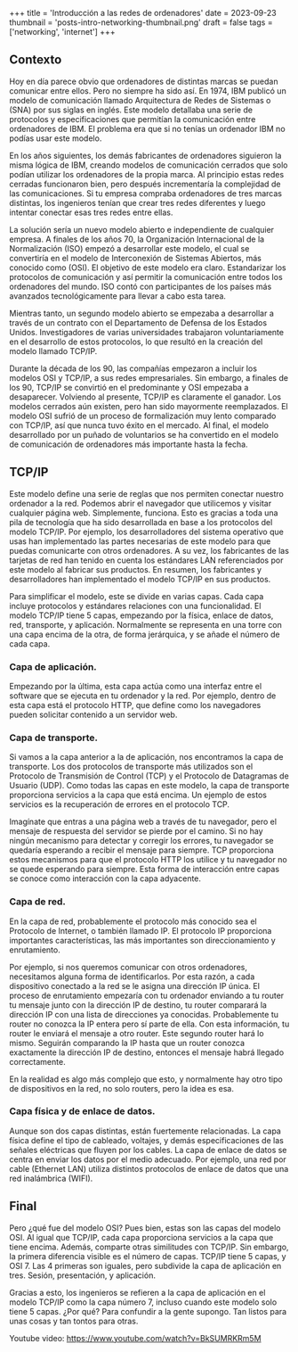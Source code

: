 +++
title = 'Introducción a las redes de ordenadores'
date = 2023-09-23
thumbnail = 'posts-intro-networking-thumbnail.png'
draft = false
tags = ['networking', 'internet']
+++

## Contexto

Hoy en día parece obvio que ordenadores de distintas marcas se puedan comunicar entre ellos. Pero no siempre ha sido así. En 1974, IBM publicó un modelo de comunicación llamado Arquitectura de Redes de Sistemas o (SNA) por sus siglas en inglés. Este modelo detallaba una serie de protocolos y especificaciones que permitían la comunicación entre ordenadores de IBM. El problema era que si no tenías un ordenador IBM no podías usar este modelo.

En los años siguientes, los demás fabricantes de ordenadores siguieron la misma lógica de IBM, creando modelos de comunicación cerrados que solo podían utilizar los ordenadores de la propia marca. Al principio estas redes cerradas funcionaron bien, pero después incrementaría la complejidad de las comunicaciones. Si tu empresa compraba ordenadores de tres marcas distintas, los ingenieros tenían que crear tres redes diferentes y luego intentar conectar esas tres redes entre ellas.

La solución sería un nuevo modelo abierto e independiente de cualquier empresa. A finales de los años 70, la Organización Internacional de la Normalización (ISO) empezó a desarrollar este modelo, el cual se convertiría en el modelo de Interconexión de Sistemas Abiertos, más conocido como (OSI). El objetivo de este modelo era claro. Estandarizar los protocolos de comunicación y así permitir la comunicación entre todos los ordenadores del mundo. ISO contó con participantes de los países más avanzados tecnológicamente para llevar a cabo esta tarea.

Mientras tanto, un segundo modelo abierto se empezaba a desarrollar a través de un contrato con el Departamento de Defensa de los Estados Unidos. Investigadores de varias universidades trabajaron voluntariamente en el desarrollo de estos protocolos, lo que resultó en la creación del modelo llamado TCP/IP.

Durante la década de los 90, las compañías empezaron a incluir los modelos OSI y TCP/IP, a sus redes empresariales. Sin embargo, a finales de los 90, TCP/IP se convirtió en el predominante y OSI empezaba a desaparecer. Volviendo al presente, TCP/IP es claramente el ganador. Los modelos cerrados aún existen, pero han sido mayormente reemplazados. El modelo OSI sufrió de un proceso de formalización muy lento comparado con TCP/IP, así que nunca tuvo éxito en el mercado. Al final, el modelo desarrollado por un puñado de voluntarios se ha convertido en el modelo de comunicación de ordenadores más importante hasta la fecha.

## TCP/IP

Este modelo define una serie de reglas que nos permiten conectar nuestro ordenador a la red. Podemos abrir el navegador que utilicemos y visitar cualquier página web. Simplemente, funciona. Esto es gracias a toda una pila de tecnología que ha sido desarrollada en base a los protocolos del modelo TCP/IP. Por ejemplo, los desarrolladores del sistema operativo que usas han implementado las partes necesarias de este modelo para que puedas comunicarte con otros ordenadores. A su vez, los fabricantes de las tarjetas de red han tenido en cuenta los estándares LAN referenciados por este modelo al fabricar sus productos. En resumen, los fabricantes y desarrolladores han implementado el modelo TCP/IP en sus productos.

Para simplificar el modelo, este se divide en varias capas. Cada capa incluye protocolos y estándares relaciones con una funcionalidad. El modelo TCP/IP tiene 5 capas, empezando por la física, enlace de datos, red, transporte, y aplicación. Normalmente se representa en una torre con una capa encima de la otra, de forma jerárquica, y se añade el número de cada capa.

### Capa de aplicación.

Empezando por la última, esta capa actúa como una interfaz entre el software que se ejecuta en tu ordenador y la red. Por ejemplo, dentro de esta capa está el protocolo HTTP, que define como los navegadores pueden solicitar contenido a un servidor web.

### Capa de transporte.

Si vamos a la capa anterior a la de aplicación, nos encontramos la capa de transporte. Los dos protocolos de transporte más utilizados son el Protocolo de Transmisión de Control (TCP) y el Protocolo de Datagramas de Usuario (UDP). Como todas las capas en este modelo, la capa de transporte proporciona servicios a la capa que está encima. Un ejemplo de estos servicios es la recuperación de errores en el protocolo TCP.

Imagínate que entras a una página web a través de tu navegador, pero el mensaje de respuesta del servidor se pierde por el camino. Si no hay ningún mecanismo para detectar y corregir los errores, tu navegador se quedaría esperando a recibir el mensaje para siempre. TCP proporciona estos mecanismos para que el protocolo HTTP los utilice y tu navegador no se quede esperando para siempre. Esta forma de interacción entre capas se conoce como interacción con la capa adyacente.

### Capa de red.

En la capa de red, probablemente el protocolo más conocido sea el Protocolo de Internet, o también llamado IP. El protocolo IP proporciona importantes características, las más importantes son direccionamiento y enrutamiento.

Por ejemplo, si nos queremos comunicar con otros ordenadores, necesitamos alguna forma de identificarlos. Por esta razón, a cada dispositivo conectado a la red se le asigna una dirección IP única. El proceso de enrutamiento empezaría con tu ordenador enviando a tu router tu mensaje junto con la dirección IP de destino, tu router comparará la dirección IP con una lista de direcciones ya conocidas. Probablemente tu router no conozca la IP entera pero sí parte de ella. Con esta información, tu router le enviará el mensaje a otro router. Este segundo router hará lo mismo. Seguirán comparando la IP hasta que un router conozca exactamente la dirección IP de destino, entonces el mensaje habrá llegado correctamente.

En la realidad es algo más complejo que esto, y normalmente hay otro tipo de dispositivos en la red, no solo routers, pero la idea es esa.

### Capa física y de enlace de datos.

Aunque son dos capas distintas, están fuertemente relacionadas. La capa física define el tipo de cableado, voltajes, y demás especificaciones de las señales eléctricas que fluyen por los cables. La capa de enlace de datos se centra en enviar los datos por el medio adecuado. Por ejemplo, una red por cable (Ethernet LAN) utiliza distintos protocolos de enlace de datos que una red inalámbrica (WIFI).

## Final

Pero ¿qué fue del modelo OSI? Pues bien, estas son las capas del modelo OSI. Al igual que TCP/IP, cada capa proporciona servicios a la capa que tiene encima. Además, comparte otras similitudes con TCP/IP. Sin embargo, la primera diferencia visible es el número de capas. TCP/IP tiene 5 capas, y OSI 7. Las 4 primeras son iguales, pero subdivide la capa de aplicación en tres. Sesión, presentación, y aplicación.

Gracias a esto, los ingenieros se refieren a la capa de aplicación en el modelo TCP/IP como la capa número 7, incluso cuando este modelo solo tiene 5 capas. ¿Por qué? Para confundir a la gente supongo. Tan listos para unas cosas y tan tontos para otras.

Youtube video: <https://www.youtube.com/watch?v=BkSUMRKRm5M>